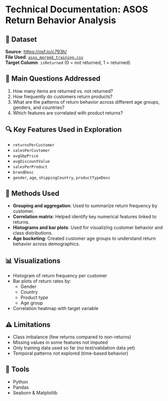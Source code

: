 
# Technical Documentation: ASOS Return Behavior Analysis

## 📁 Dataset

**Source**: https://osf.io/c793h/  
**File Used**: [`asos_merged_training.csv`](https://drive.google.com/file/d/1IOFay-uuo2p5kYX8TZpumvsMQ8uwzt67/view?usp=sharing)  
**Target Column**: `isReturned` (0 = not returned, 1 = returned)

## 📌 Main Questions Addressed

1. How many items are returned vs. not returned?
2. How frequently do customers return products?
3. What are the patterns of return behavior across different age groups, genders, and countries?
4. Which features are correlated with product returns?

## 🔍 Key Features Used in Exploration

- `returnsPerCustomer`
- `salesPerCustomer`
- `avgGbpPrice`
- `avgDiscountValue`
- `salesPerProduct`
- `brandDesc`
- `gender`, `age`, `shippingCountry`, `productTypeDesc`

## 🧪 Methods Used

- **Grouping and aggregation**: Used to summarize return frequency by customer.
- **Correlation matrix**: Helped identify key numerical features linked to returns.
- **Histograms and bar plots**: Used for visualizing customer behavior and class distributions.
- **Age bucketing**: Created customer age groups to understand return behavior across demographics.

## 📊 Visualizations

- Histogram of return frequency per customer
- Bar plots of return rates by:
  - Gender
  - Country
  - Product type
  - Age group
- Correlation heatmap with target variable

## ⚠️ Limitations

- Class imbalance (few returns compared to non-returns)
- Missing values in some features not imputed
- Only training data used so far (no test/validation data yet)
- Temporal patterns not explored (time-based behavior)

## 🔧 Tools

- Python
- Pandas
- Seaborn & Matplotlib


